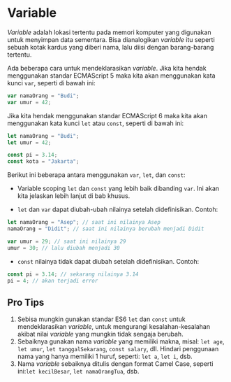 # Variable

_Variable_ adalah lokasi tertentu pada memori komputer yang digunakan untuk menyimpan data sementara. Bisa dianalogikan _variable_ itu seperti sebuah kotak kardus yang diberi nama, lalu diisi dengan barang-barang tertentu.

Ada beberapa cara untuk mendeklarasikan _variable_. Jika kita hendak menggunakan standar ECMAScript 5 maka kita akan menggunakan kata kunci `var`, seperti di bawah ini:

```javascript
var namaOrang = "Budi";
var umur = 42;
```

Jika kita hendak menggunakan standar ECMAScript 6 maka kita akan menggunakan kata kunci `let` atau `const`, seperti di bawah ini: 

```javascript
let namaOrang = "Budi";
let umur = 42;

const pi = 3.14;
const kota = "Jakarta";
```

Berikut ini beberapa  antara menggunakan `var`, `let`, dan `const`:

- Variable scoping `let` dan `const` yang lebih baik dibanding `var`. Ini akan kita jelaskan lebih lanjut di bab khusus.

- `let` dan `var` dapat diubah-ubah nilainya setelah didefinisikan. Contoh:

```javascript
let namaOrang = "Asep"; // saat ini nilainya Asep
namaOrang = "Didit"; // saat ini nilainya berubah menjadi Didit

var umur = 29; // saat ini nilainya 29
umur = 30; // lalu diubah menjadi 30
```

- `const` nilainya tidak dapat diubah setelah didefinisikan. Contoh:

```javascript
const pi = 3.14; // sekarang nilainya 3.14
pi = 4; // akan terjadi error
```

## Pro Tips

1. Sebisa mungkin gunakan standar ES6 `let` dan `const` untuk mendeklarasikan _variable_, untuk mengurangi kesalahan-kesalahan akibat nilai _variable_ yang mungkin tidak sengaja berubah.
2. Sebaiknya gunakan nama _variable_ yang memiliki makna, misal: `let age`, `let umur`, `let tanggalSekarang`, `const salary`, dll. Hindari penggunaan nama yang hanya memiliki 1 huruf, seperti: `let a`, `let i`, dsb.
3. Nama _variable_ sebaiknya ditulis dengan format Camel Case, seperti ini:`let kecilBesar`, `let namaOrangTua`, dsb. 
